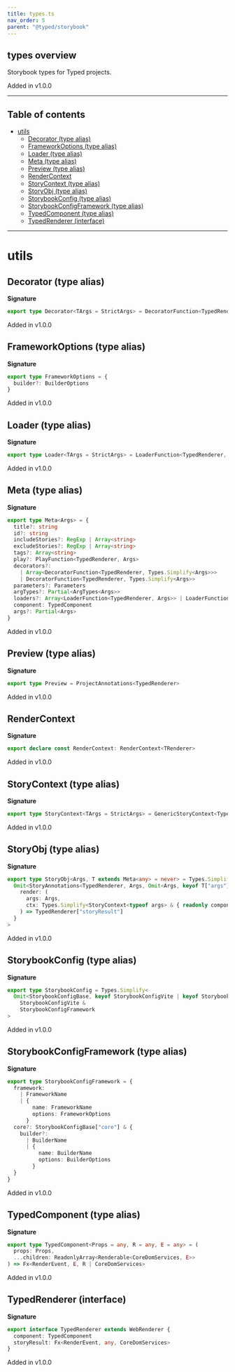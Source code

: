 ```yaml
---
title: types.ts
nav_order: 5
parent: "@typed/storybook"
---
```


## types overview

Storybook types for Typed projects.

Added in v1.0.0

---

<h2 class="text-delta">Table of contents</h2>

- [utils](#utils)
  - [Decorator (type alias)](#decorator-type-alias)
  - [FrameworkOptions (type alias)](#frameworkoptions-type-alias)
  - [Loader (type alias)](#loader-type-alias)
  - [Meta (type alias)](#meta-type-alias)
  - [Preview (type alias)](#preview-type-alias)
  - [RenderContext](#rendercontext)
  - [StoryContext (type alias)](#storycontext-type-alias)
  - [StoryObj (type alias)](#storyobj-type-alias)
  - [StorybookConfig (type alias)](#storybookconfig-type-alias)
  - [StorybookConfigFramework (type alias)](#storybookconfigframework-type-alias)
  - [TypedComponent (type alias)](#typedcomponent-type-alias)
  - [TypedRenderer (interface)](#typedrenderer-interface)

---

# utils

## Decorator (type alias)

**Signature**

```ts
export type Decorator<TArgs = StrictArgs> = DecoratorFunction<TypedRenderer, TArgs>
```

Added in v1.0.0

## FrameworkOptions (type alias)

**Signature**

```ts
export type FrameworkOptions = {
  builder?: BuilderOptions
}
```

Added in v1.0.0

## Loader (type alias)

**Signature**

```ts
export type Loader<TArgs = StrictArgs> = LoaderFunction<TypedRenderer, TArgs>
```

Added in v1.0.0

## Meta (type alias)

**Signature**

```ts
export type Meta<Args> = {
  title?: string
  id?: string
  includeStories?: RegExp | Array<string>
  excludeStories?: RegExp | Array<string>
  tags?: Array<string>
  play?: PlayFunction<TypedRenderer, Args>
  decorators?:
    | Array<DecoratorFunction<TypedRenderer, Types.Simplify<Args>>>
    | DecoratorFunction<TypedRenderer, Types.Simplify<Args>>
  parameters?: Parameters
  argTypes?: Partial<ArgTypes<Args>>
  loaders?: Array<LoaderFunction<TypedRenderer, Args>> | LoaderFunction<TypedRenderer, Args>
  component: TypedComponent
  args?: Partial<Args>
}
```

Added in v1.0.0

## Preview (type alias)

**Signature**

```ts
export type Preview = ProjectAnnotations<TypedRenderer>
```

Added in v1.0.0

## RenderContext

**Signature**

```ts
export declare const RenderContext: RenderContext<TRenderer>
```

Added in v1.0.0

## StoryContext (type alias)

**Signature**

```ts
export type StoryContext<TArgs = StrictArgs> = GenericStoryContext<TypedRenderer, TArgs>
```

Added in v1.0.0

## StoryObj (type alias)

**Signature**

```ts
export type StoryObj<Args, T extends Meta<any> = never> = Types.Simplify<
  Omit<StoryAnnotations<TypedRenderer, Args, Omit<Args, keyof T["args"]>>, "render"> & {
    render: (
      args: Args,
      ctx: Types.Simplify<StoryContext<typeof args> & { readonly component: T["component"] }>
    ) => TypedRenderer["storyResult"]
  }
>
```

Added in v1.0.0

## StorybookConfig (type alias)

**Signature**

```ts
export type StorybookConfig = Types.Simplify<
  Omit<StorybookConfigBase, keyof StorybookConfigVite | keyof StorybookConfigFramework> &
    StorybookConfigVite &
    StorybookConfigFramework
>
```

Added in v1.0.0

## StorybookConfigFramework (type alias)

**Signature**

```ts
export type StorybookConfigFramework = {
  framework:
    | FrameworkName
    | {
        name: FrameworkName
        options: FrameworkOptions
      }
  core?: StorybookConfigBase["core"] & {
    builder?:
      | BuilderName
      | {
          name: BuilderName
          options: BuilderOptions
        }
  }
}
```

Added in v1.0.0

## TypedComponent (type alias)

**Signature**

```ts
export type TypedComponent<Props = any, R = any, E = any> = (
  props: Props,
  ...children: ReadonlyArray<Renderable<CoreDomServices, E>>
) => Fx<RenderEvent, E, R | CoreDomServices>
```

Added in v1.0.0

## TypedRenderer (interface)

**Signature**

```ts
export interface TypedRenderer extends WebRenderer {
  component: TypedComponent
  storyResult: Fx<RenderEvent, any, CoreDomServices>
}
```

Added in v1.0.0
